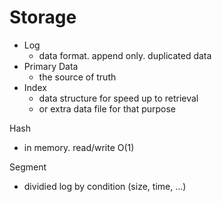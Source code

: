# Storage

* Log
	* data format. append only. duplicated data
* Primary Data
	* the source of truth
* Index
	* data structure for speed up to retrieval
	* or extra data file for that purpose

Hash
* in memory. read/write O(1)

Segment
* dividied log by condition (size, time, ...)